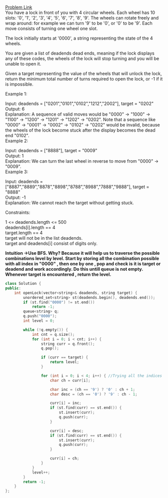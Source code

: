 [Problem Link](https://leetcode.com/problems/open-the-lock/description/?envType=daily-question&envId=2024-04-22)<br>
You have a lock in front of you with 4 circular wheels. Each wheel has 10 slots: '0', '1', '2', '3', '4', '5', '6', '7', '8', '9'. The wheels can rotate freely and wrap around: for example we can turn '9' to be '0', or '0' to be '9'. Each move consists of turning one wheel one slot.

The lock initially starts at '0000', a string representing the state of the 4 wheels.

You are given a list of deadends dead ends, meaning if the lock displays any of these codes, the wheels of the lock will stop turning and you will be unable to open it.

Given a target representing the value of the wheels that will unlock the lock, return the minimum total number of turns required to open the lock, or -1 if it is impossible.<br>

 

Example 1:<br>

Input: deadends = ["0201","0101","0102","1212","2002"], target = "0202"<br>
Output: 6<br>
Explanation: 
A sequence of valid moves would be "0000" -> "1000" -> "1100" -> "1200" -> "1201" -> "1202" -> "0202".
Note that a sequence like "0000" -> "0001" -> "0002" -> "0102" -> "0202" would be invalid,
because the wheels of the lock become stuck after the display becomes the dead end "0102".<br>
Example 2:<br>

Input: deadends = ["8888"], target = "0009"<br>
Output: 1<br>
Explanation: We can turn the last wheel in reverse to move from "0000" -> "0009".<br>
Example 3:<br>

Input: deadends = ["8887","8889","8878","8898","8788","8988","7888","9888"], target = "8888"<br>
Output: -1<br>
Explanation: We cannot reach the target without getting stuck.<br>
 

Constraints:<br>

1 <= deadends.length <= 500<br>
deadends[i].length == 4<br>
target.length == 4<br>
target will not be in the list deadends.<br>
target and deadends[i] consist of digits only.<br>

__Intuition ->Use BFS. Why? Because it will help us to traverse the possible combinations level by level. Start by storing all the combination possible with all index in "0000" , then one by one , pop and check is it is target or deadend and work accordingly. Do this untill queue is not empty. Whenever target is encountered , return the level.__

```C++
class Solution {
public:
    int openLock(vector<string>& deadends, string target) {
        unordered_set<string> st(deadends.begin(), deadends.end());
        if (st.find("0000") != st.end())
            return -1;
        queue<string> q;
        q.push("0000");
        int level = 0;

        while (!q.empty()) {
            int cnt = q.size();
            for (int i = 0; i < cnt; i++) {
                string curr = q.front();
                q.pop();

                if (curr == target) {
                    return level;
                }

                for (int i = 0; i < 4; i++) { //Trying all the indices of string i.e , increasing or decreasing the value for each index.
                    char ch = curr[i];

                    char inc = (ch == '9') ? '0' : ch + 1;
                    char desc = (ch == '0') ? '9' : ch - 1;

                    curr[i] = inc;
                    if (st.find(curr) == st.end()) {
                        st.insert(curr);
                        q.push(curr);
                    }

                    curr[i] = desc;
                    if (st.find(curr) == st.end()) {
                        st.insert(curr);
                        q.push(curr);
                    }

                    curr[i] = ch;
                }
            }
            level++;
        }
        return -1;
    }
};
```
